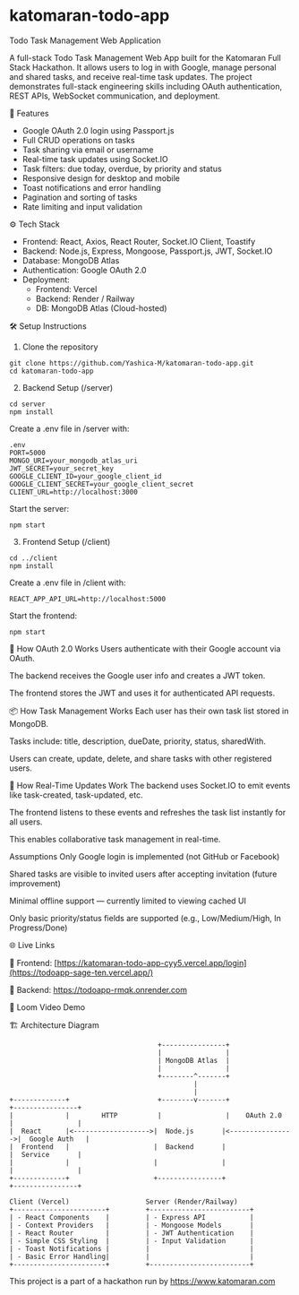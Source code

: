 # katomaran-todo-app
 Todo Task Management Web Application
 
 A full-stack Todo Task Management Web App built for the Katomaran Full Stack Hackathon. It allows users to log in with Google, manage personal and shared tasks, and receive real-time task updates. The project demonstrates full-stack engineering skills including OAuth authentication, REST APIs, WebSocket communication, and deployment.

🚀 Features

- Google OAuth 2.0 login using Passport.js
- Full CRUD operations on tasks
- Task sharing via email or username
- Real-time task updates using Socket.IO
- Task filters: due today, overdue, by priority and status
- Responsive design for desktop and mobile
- Toast notifications and error handling
- Pagination and sorting of tasks
- Rate limiting and input validation

⚙️ Tech Stack

- Frontend: React, Axios, React Router, Socket.IO Client, Toastify
- Backend: Node.js, Express, Mongoose, Passport.js, JWT, Socket.IO
- Database: MongoDB Atlas
- Authentication: Google OAuth 2.0
- Deployment:
  - Frontend: Vercel
  - Backend: Render / Railway
  - DB: MongoDB Atlas (Cloud-hosted)

🛠️ Setup Instructions

1. Clone the repository
```
git clone https://github.com/Yashica-M/katomaran-todo-app.git
cd katomaran-todo-app
```
2. Backend Setup (/server)
```
cd server
npm install
```

Create a .env file in /server with:
```
.env
PORT=5000
MONGO_URI=your_mongodb_atlas_uri
JWT_SECRET=your_secret_key
GOOGLE_CLIENT_ID=your_google_client_id
GOOGLE_CLIENT_SECRET=your_google_client_secret
CLIENT_URL=http://localhost:3000
```
Start the server:
```
npm start
```

3. Frontend Setup (/client)
```
cd ../client
npm install
```

Create a .env file in /client with:
```
REACT_APP_API_URL=http://localhost:5000
```

Start the frontend:
```
npm start
```

🔐 How OAuth 2.0 Works
Users authenticate with their Google account via OAuth.

The backend receives the Google user info and creates a JWT token.

The frontend stores the JWT and uses it for authenticated API requests.

📦 How Task Management Works
Each user has their own task list stored in MongoDB.

Tasks include: title, description, dueDate, priority, status, sharedWith.

Users can create, update, delete, and share tasks with other registered users.

🔄 How Real-Time Updates Work
The backend uses Socket.IO to emit events like task-created, task-updated, etc.

The frontend listens to these events and refreshes the task list instantly for all users.

This enables collaborative task management in real-time.


Assumptions
Only Google login is implemented (not GitHub or Facebook)

Shared tasks are visible to invited users after accepting invitation (future improvement)

Minimal offline support — currently limited to viewing cached UI

Only basic priority/status fields are supported (e.g., Low/Medium/High, In Progress/Done)

🌐 Live Links

🔗 Frontend: [https://katomaran-todo-app-cyy5.vercel.app/login](https://todoapp-sage-ten.vercel.app/)

🔗 Backend: https://todoapp-rmqk.onrender.com

🎥 Loom Video Demo


🏗️ Architecture Diagram
```
                                     +----------------+
                                     |                |
                                     | MongoDB Atlas  |
                                     |                |
                                     +--------^-------+
                                              |
                                              |
+-------------+                      +--------v-------+                  +----------------+
|             |        HTTP          |                |    OAuth 2.0     |                |
|  React      |<------------------->|  Node.js       |<---------------->|  Google Auth   |
|  Frontend   |                     |  Backend       |                  |  Service       |
|             |                     |                |                  |                |
+-------------+                     +----------------+                  +----------------+

Client (Vercel)                   Server (Render/Railway)
+-----------------------+         +-------------------------+
| - React Components    |         | - Express API           |
| - Context Providers   |         | - Mongoose Models       |
| - React Router        |         | - JWT Authentication    |
| - Simple CSS Styling  |         | - Input Validation      |
| - Toast Notifications |         |                         |
| - Basic Error Handling|         |                         |
+-----------------------+         +-------------------------+
```



This project is a part of a hackathon run by https://www.katomaran.com
